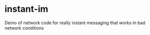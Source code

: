 # instant-im
Demo of network code for really instant messaging that works in bad network conditions
